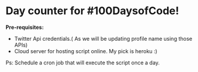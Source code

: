 # Day counter for #100DaysofCode!

**Pre-requisites:**

- Twitter Api credentials.( As we will be updating profile name using those APIs)
- Cloud server for hosting script online. My pick is heroku :)

Ps: Schedule a cron job that will execute the script once a day.
